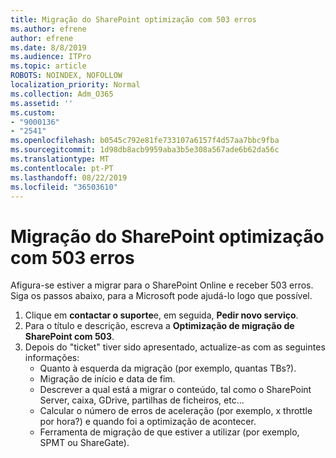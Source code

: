 ```yaml
---
title: Migração do SharePoint optimização com 503 erros
ms.author: efrene
author: efrene
ms.date: 8/8/2019
ms.audience: ITPro
ms.topic: article
ROBOTS: NOINDEX, NOFOLLOW
localization_priority: Normal
ms.collection: Adm_O365
ms.assetid: ''
ms.custom:
- "9000136"
- "2541"
ms.openlocfilehash: b0545c792e81fe733107a6157f4d57aa7bbc9fba
ms.sourcegitcommit: 1d98db8acb9959aba3b5e308a567ade6b62da56c
ms.translationtype: MT
ms.contentlocale: pt-PT
ms.lasthandoff: 08/22/2019
ms.locfileid: "36503610"
---
```

# <a name="sharepoint-migration-throttling-with-503-errors"></a>Migração do SharePoint optimização com 503 erros

Afigura-se estiver a migrar para o SharePoint Online e receber 503 erros. Siga os passos abaixo, para a Microsoft pode ajudá-lo logo que possível. 

1. Clique em **contactar o suporte**e, em seguida, **Pedir novo serviço**.
2. Para o título e descrição, escreva a **Optimização de migração de SharePoint com 503**.
3. Depois do "ticket" tiver sido apresentado, actualize-as com as seguintes informações:
    - Quanto à esquerda da migração (por exemplo, quantas TBs?).
    - Migração de início e data de fim.
    - Descrever a qual está a migrar o conteúdo, tal como o SharePoint Server, caixa, GDrive, partilhas de ficheiros, etc...
    - Calcular o número de erros de aceleração (por exemplo, x throttle por hora?) e quando foi a optimização de acontecer.
    - Ferramenta de migração de que estiver a utilizar (por exemplo, SPMT ou ShareGate).


